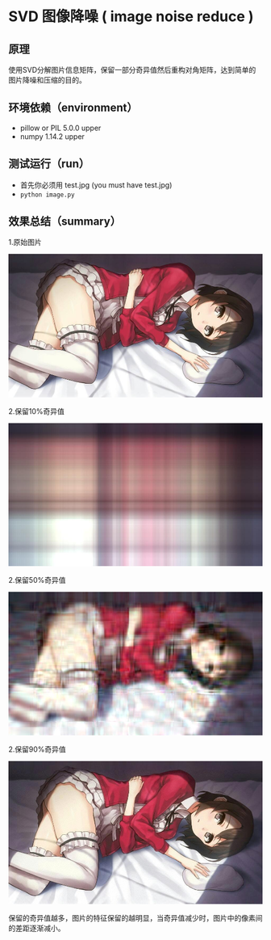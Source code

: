 #  SVD 图像降噪 ( image noise reduce )
## 原理
使用SVD分解图片信息矩阵，保留一部分奇异值然后重构对角矩阵，达到简单的图片降噪和压缩的目的。

## 环境依赖（environment）
- pillow or PIL 5.0.0 upper
- numpy 1.14.2 upper

## 测试运行（run）
- 首先你必须用 test.jpg (you must have test.jpg)
- `python image.py`


## 效果总结（summary）
1.原始图片  

![image](test.jpg)

2.保留10%奇异值

![image](test_10%25.jpg)

2.保留50%奇异值  

![image](test_50%25.jpg)  

2.保留90%奇异值  

![image](test_90%25.jpg)


保留的奇异值越多，图片的特征保留的越明显，当奇异值减少时，图片中的像素间的差距逐渐减小。

